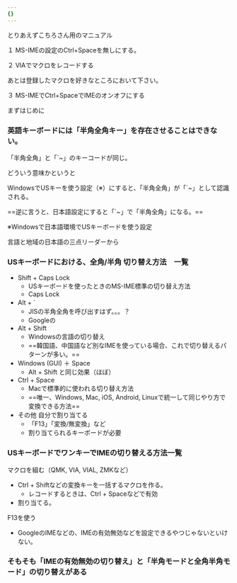 ```yaml
---
{}
---
```

とりあえずこちろさん用のマニュアル

  

１ MS-IMEの設定のCtrl+Spaceを無しにする。

  

２ VIAでマクロをレコードする

あとは登録したマクロを好きなところにおいて下さい。

  

３ MS-IMEでCtrl+SpaceでIMEのオンオフにする

  

  

  

  

  

  

  

まずはじめに

### 英語キーボードには「半角全角キー」を存在させることはできない。

「半角全角」と「`~」のキーコードが同じ。

どういう意味かというと

WindowsでUSキーを使う設定（※）にすると、「半角全角」が「`~」として認識される。

==逆に言うと、日本語設定にすると「`~」で「半角全角」になる。==

  

  

  

※Windowsで日本語環境でUSキーボードを使う設定

言語と地域の日本語の三点リーダーから

  

  

  

  

  

### USキーボードにおける、全角/半角 切り替え方法　一覧

- Shift + Caps Lock
    - USキーボードを使ったときのMS-IME標準の切り替え方法
    - Caps Lock
- Alt + `　
    - JISの半角全角を呼び出すはず。。。？
    - Googleの
- Alt + Shift
    - Windowsの言語の切り替え
    - ==韓国語、中国語など別なIMEを使っている場合、これで切り替えるパターンが多い。==
- Windows (GUI) ＋ Space
    - Alt + Shift と同じ効果（ほぼ）
- Ctrl + Space
    - Macで標準的に使われる切り替え方法
    - ==唯一、Windows, Mac, iOS, Android, Linuxで統一して同じやり方で変換できる方法==
- その他 自分で割り当てる
    - 「F13」「変換/無変換」など
    - 割り当てられるキーボードが必要

  

  

### USキーボードでワンキーでIMEの切り替える方法一覧

  

マクロを組む（QMK, VIA, VIAL, ZMKなど）

- Ctrl + Shiftなどの変換キーを一括するマクロを作る。
    - レコードするときは、Ctrl + Spaceなどで有効
- 割り当てる。

  

F13を使う

- GoogleのIMEなどの、IMEの有効無効などを設定できるやつじゃないといけない。

  

  

  

### そもそも「IMEの有効無効の切り替え」と「半角モードと全角半角モード」の切り替えがある